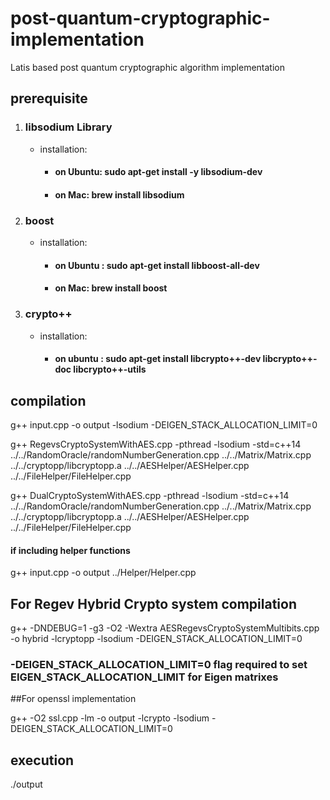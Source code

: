 # post-quantum-cryptographic-implementation
Latis based post quantum cryptographic algorithm implementation

## prerequisite
1. ### libsodium Library
    - installation:
        - #### on Ubuntu: sudo apt-get install -y libsodium-dev
        - #### on Mac:    brew install libsodium
2. ### boost
    - installation:
        - #### on Ubuntu : sudo apt-get install libboost-all-dev
        - #### on Mac: brew install boost
3. ### crypto++
    - installation:
        - #### on ubuntu : sudo apt-get install libcrypto++-dev libcrypto++-doc libcrypto++-utils
## compilation

g++ input.cpp -o output -lsodium -DEIGEN_STACK_ALLOCATION_LIMIT=0

g++ RegevsCryptoSystemWithAES.cpp -pthread -lsodium -std=c++14 ../../RandomOracle/randomNumberGeneration.cpp ../../Matrix/Matrix.cpp ../../cryptopp/libcryptopp.a ../../AESHelper/AESHelper.cpp ../../FileHelper/FileHelper.cpp

g++ DualCryptoSystemWithAES.cpp -pthread -lsodium -std=c++14 ../../RandomOracle/randomNumberGeneration.cpp ../../Matrix/Matrix.cpp ../../cryptopp/libcryptopp.a ../../AESHelper/AESHelper.cpp ../../FileHelper/FileHelper.cpp

#### if including helper functions
g++ input.cpp -o output ../Helper/Helper.cpp
## For Regev Hybrid Crypto system compilation
g++ -DNDEBUG=1 -g3 -O2 -Wextra AESRegevsCryptoSystemMultibits.cpp -o hybrid -lcryptopp -lsodium -DEIGEN_STACK_ALLOCATION_LIMIT=0

### -DEIGEN_STACK_ALLOCATION_LIMIT=0 flag required to set EIGEN_STACK_ALLOCATION_LIMIT for Eigen matrixes

##For openssl implementation

g++ -O2 ssl.cpp -lm -o output -lcrypto -lsodium -DEIGEN_STACK_ALLOCATION_LIMIT=0

## execution
./output
